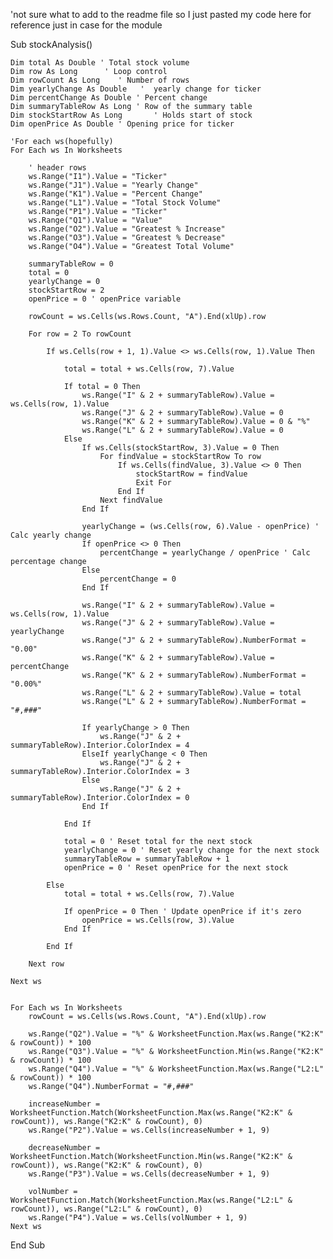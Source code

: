 'not sure what to add to the readme file so I just pasted my code here for reference just in case for the module

Sub stockAnalysis()

    Dim total As Double ' Total stock volume
    Dim row As Long      ' Loop control
    Dim rowCount As Long    ' Number of rows
    Dim yearlyChange As Double   '  yearly change for ticker
    Dim percentChange As Double ' Percent change
    Dim summaryTableRow As Long ' Row of the summary table
    Dim stockStartRow As Long       ' Holds start of stock
    Dim openPrice As Double ' Opening price for ticker
    
    'For each ws(hopefully)
    For Each ws In Worksheets
    
        ' header rows
        ws.Range("I1").Value = "Ticker"
        ws.Range("J1").Value = "Yearly Change"
        ws.Range("K1").Value = "Percent Change"
        ws.Range("L1").Value = "Total Stock Volume"
        ws.Range("P1").Value = "Ticker"
        ws.Range("Q1").Value = "Value"
        ws.Range("O2").Value = "Greatest % Increase"
        ws.Range("O3").Value = "Greatest % Decrease"
        ws.Range("O4").Value = "Greatest Total Volume"
    
        summaryTableRow = 0
        total = 0
        yearlyChange = 0
        stockStartRow = 2
        openPrice = 0 ' openPrice variable
    
        rowCount = ws.Cells(ws.Rows.Count, "A").End(xlUp).row
    
        For row = 2 To rowCount
            
            If ws.Cells(row + 1, 1).Value <> ws.Cells(row, 1).Value Then
            
                total = total + ws.Cells(row, 7).Value
    
                If total = 0 Then
                    ws.Range("I" & 2 + summaryTableRow).Value = ws.Cells(row, 1).Value
                    ws.Range("J" & 2 + summaryTableRow).Value = 0
                    ws.Range("K" & 2 + summaryTableRow).Value = 0 & "%"
                    ws.Range("L" & 2 + summaryTableRow).Value = 0
                Else
                    If ws.Cells(stockStartRow, 3).Value = 0 Then
                        For findValue = stockStartRow To row
                            If ws.Cells(findValue, 3).Value <> 0 Then
                                stockStartRow = findValue
                                Exit For
                            End If
                        Next findValue
                    End If
                
                    yearlyChange = (ws.Cells(row, 6).Value - openPrice) ' Calc yearly change
                    If openPrice <> 0 Then
                        percentChange = yearlyChange / openPrice ' Calc percentage change
                    Else
                        percentChange = 0
                    End If
                    
                    ws.Range("I" & 2 + summaryTableRow).Value = ws.Cells(row, 1).Value
                    ws.Range("J" & 2 + summaryTableRow).Value = yearlyChange
                    ws.Range("J" & 2 + summaryTableRow).NumberFormat = "0.00"
                    ws.Range("K" & 2 + summaryTableRow).Value = percentChange
                    ws.Range("K" & 2 + summaryTableRow).NumberFormat = "0.00%"
                    ws.Range("L" & 2 + summaryTableRow).Value = total
                    ws.Range("L" & 2 + summaryTableRow).NumberFormat = "#,###"
                
                    If yearlyChange > 0 Then
                        ws.Range("J" & 2 + summaryTableRow).Interior.ColorIndex = 4
                    ElseIf yearlyChange < 0 Then
                        ws.Range("J" & 2 + summaryTableRow).Interior.ColorIndex = 3
                    Else
                        ws.Range("J" & 2 + summaryTableRow).Interior.ColorIndex = 0
                    End If
                    
                End If
    
                total = 0 ' Reset total for the next stock
                yearlyChange = 0 ' Reset yearly change for the next stock
                summaryTableRow = summaryTableRow + 1
                openPrice = 0 ' Reset openPrice for the next stock
            
            Else
                total = total + ws.Cells(row, 7).Value
                
                If openPrice = 0 Then ' Update openPrice if it's zero
                    openPrice = ws.Cells(row, 3).Value
                End If
            
            End If
    
        Next row
        
    Next ws
    
    
    For Each ws In Worksheets
        rowCount = ws.Cells(ws.Rows.Count, "A").End(xlUp).row
    
        ws.Range("Q2").Value = "%" & WorksheetFunction.Max(ws.Range("K2:K" & rowCount)) * 100
        ws.Range("Q3").Value = "%" & WorksheetFunction.Min(ws.Range("K2:K" & rowCount)) * 100
        ws.Range("Q4").Value = "%" & WorksheetFunction.Max(ws.Range("L2:L" & rowCount)) * 100
        ws.Range("Q4").NumberFormat = "#,###"
        
        increaseNumber = WorksheetFunction.Match(WorksheetFunction.Max(ws.Range("K2:K" & rowCount)), ws.Range("K2:K" & rowCount), 0)
        ws.Range("P2").Value = ws.Cells(increaseNumber + 1, 9)
        
        decreaseNumber = WorksheetFunction.Match(WorksheetFunction.Min(ws.Range("K2:K" & rowCount)), ws.Range("K2:K" & rowCount), 0)
        ws.Range("P3").Value = ws.Cells(decreaseNumber + 1, 9)
        
        volNumber = WorksheetFunction.Match(WorksheetFunction.Max(ws.Range("L2:L" & rowCount)), ws.Range("L2:L" & rowCount), 0)
        ws.Range("P4").Value = ws.Cells(volNumber + 1, 9)
    Next ws
    
End Sub
